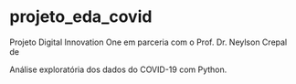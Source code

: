 ﻿# projeto_eda_covid
Projeto Digital Innovation One em parceria com o Prof. Dr. Neylson Crepal de 

Análise exploratória dos dados do COVID-19 com Python.
